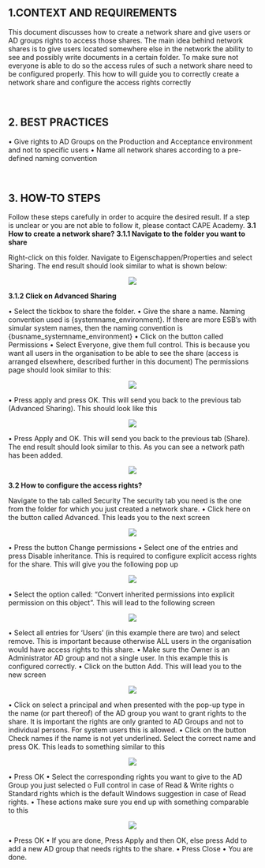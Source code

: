 ## 1.CONTEXT AND REQUIREMENTS   
This document discusses how to create a network share and give users or AD groups rights to access those shares.
The main idea behind network shares is to give users located somewhere else in the network the ability to see and possibly write documents in a certain folder. To make sure not everyone is able to do so the access rules of such a network share need to be configured properly. This how to will guide you to correctly create a network share and configure the access rights correctly 

 
## 2.	BEST PRACTICES
•	Give rights to AD Groups on the Production and Acceptance environment and not to specific users
•	Name all network shares according to a pre-defined naming convention


 
## 3.	HOW-TO STEPS
Follow these steps carefully in order to acquire the desired result. If a step is unclear or you are not able to follow it, please contact CAPE Academy.
**3.1 How to create a network share?**
 **3.1.1	Navigate to the folder you want to share**
  
  Right-click on this folder. Navigate to Eigenschappen/Properties and select Sharing. The end result should look similar to what is shown below:
  <p align="center"><img  src="../../img/howto/networkshare-install-step311.png"></p>

  **3.1.2	Click on Advanced Sharing**
  
  •	Select the tickbox to share the folder. 
  •	Give the share a name. Naming convention used is {systemname_environment}. If there are more ESB’s with simular system names, then the naming convention is {busname_systemname_environment}
  •	Click on the button called Permissions
  •	Select Everyone, give them full control. This is because you want all users in the organisation to be able to see the share (access is arranged elsewhere, described further in this document) The permissions page should look similar to this:
  <p align="center"><img  src="../../img/howto/networkshare-install-step312.png"></p>
  •	Press apply and press OK. This will send you back to the previous tab (Advanced Sharing). This should look like this
  <p align="center"><img  src="../../img/howto/networkshare-install-step312-2.png"></p>
  •	Press Apply and OK. This will send you back to the previous tab (Share). The end result should look similar to this. As you can see a network path has been added.
  <p align="center"><img  src="../../img/howto/networkshare-install-step312-3.png"></p>


**3.2	How to configure the access rights?**
  
  Navigate to the tab called Security
  The security tab you need is the one from the folder for which you just created a network share. 
  •	Click here on the button called Advanced. This leads you to the next screen
  <p align="center"><img  src="../../img/howto/networkshare-install-step32-1.png"></p>
  •	Press the button Change permissions
  •	Select one of the entries and press Disable inheritance. This is required to configure explicit access rights for the share. This will give you the following pop up
  <p align="center"><img  src="../../img/howto/networkshare-install-step32-2.png"></p>
  •	Select the option called: “Convert inherited permissions into explicit permission on this object”. This will lead to the following screen
  <p align="center"><img  src="../../img/howto/networkshare-install-step32-3.png"></p>
  •	Select all entries for ‘Users’ (in this example there are two) and select remove. This is important because otherwise ALL users in the organisation would have access rights to this share.
  •	Make sure the Owner is an Administrator AD group and not a single user. In this example this is configured correctly.
  •	Click on the button Add. This will lead you to the new screen
  <p align="center"><img  src="../../img/howto/networkshare-install-step32-4.png"></p>
  •	Click on select a principal and when presented with the pop-up type in the name (or part thereof) of the AD group you want to grant rights to the share. It is important the rights are only granted to AD Groups and not to individual persons. For system users this is allowed.
  •	Click on the button Check names if the name is not yet underlined. Select the correct name and press OK. This leads to something similar to this
  <p align="center"><img  src="../../img/howto/networkshare-install-step32-5.png"></p>


  •	Press OK
  •	Select the corresponding rights you want to give to the AD Group you just selected
  o	Full control in case of Read & Write rights
  o	Standard rights which is the default Windows suggestion in case of Read rights.
  •	These actions make sure you end up with something comparable to this
  <p align="center"><img  src="../../img/howto/networkshare-install-step32-6.png"></p>
  •	Press OK
  •	If you are done, Press Apply and then OK, else press Add to add a new AD group that needs rights to the share.
  •	Press Close
  •	You are done.
